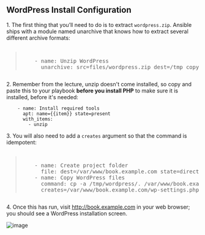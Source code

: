 
## WordPress Install Configuration

1\. The first thing that you’ll need to do is to extract `wordpress.zip`. Ansible ships with a module named unarchive that knows how to extract several different archive formats:

<pre class="file" data-filename="playbook.yml"><blockquote>
    - name: Unzip WordPress
      unarchive: src=files/wordpress.zip dest=/tmp copy=no creates=/tmp/wordpress/wp-settings.php
</blockquote></pre>


2\. Remember from the lecture, unzip doesn't come installed, so copy and paste this to your playbook **before you install PHP** to make sure it is installed, before it's needed:


```
    - name: Install required tools
      apt: name={{item}} state=present
      with_items:
        - unzip
```

3\. You will also need to add a `creates` argument so that the command is idempotent:


<pre class="file" data-filename="playbook.yml"><blockquote>
    - name: Create project folder
      file: dest=/var/www/book.example.com state=directory
    - name: Copy WordPress files
      command: cp -a /tmp/wordpress/. /var/www/book.example.com
      creates=/var/www/book.example.com/wp-settings.php
</blockquote></pre>


4\. Once this has run, visit http://book.example.com in your web browser; you should see a WordPress installation screen.

![image](https://user-images.githubusercontent.com/21102559/32393162-e089e0ca-c0ae-11e7-9cbb-42e37535620e.png)
